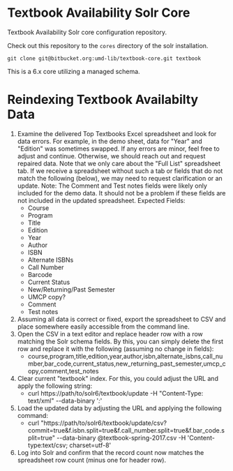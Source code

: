 Textbook Availability Solr Core
=================

Textbook Availability Solr core configuration repository.


Check out this repository to the `cores` directory of the solr installation.

```
git clone git@bitbucket.org:umd-lib/textbook-core.git textbook
```

This is a 6.x core utilizing a managed schema.

Reindexing Textbook Availabilty Data
=======================
1. Examine the delivered Top Textbooks Excel spreadsheet and look for data errors. For example, in the demo sheet, data for "Year" and "Edition" was sometimes swapped. If any errors are minor, feel free to adjust and continue. Otherwise, we should reach out and request repaired data. Note that we only care about the "Full List" spreadsheet tab. If we receive a spreadsheet without such a tab or fields that do not match the following (below), we may need to request clarification or an update.
Note: The Comment and Test notes fields were likely only included for the demo data. It should not be a problem if these fields are not included in the updated spreadsheet.
Expected Fields:
	* Course
	* Program
	* Title
	* Edition
	* Year
	* Author
	* ISBN
	* Alternate ISBNs
	* Call Number
	* Barcode
	* Current Status
	* New/Returning/Past Semester
	* UMCP copy?
	* Comment
	* Test notes
1. Assuming all data is correct or fixed, export the spreadsheet to CSV and place somewhere easily accessible from the command line.
1. Open the CSV in a text editor and replace header row with a row matching the Solr schema fields. By this, you can simply delete the first row and replace it with the following (assuming no change in fields):
	* course,program,title,edition,year,author,isbn,alternate_isbns,call_number,bar_code,current_status,new_returning_past_semester,umcp_copy,comment,test_notes
1. Clear current "textbook" index. For this, you could adjust the URL and apply the following string:
	* curl https://path/to/solr6/textbook/update -H "Content-Type: text/xml" --data-binary '<delete><query>*:*</query></delete>'
1. Load the updated data by adjusting the URL and applying the following command:
	* curl "https://path/to/solr6/textbook/update/csv?commit=true&f.isbn.split=true&f.call_number.split=true&f.bar_code.split=true" --data-binary @textbook-spring-2017.csv -H 'Content-type:text/csv; charset=utf-8'
1. Log into Solr and confirm that the record count now matches the spreadsheet row count (minus one for header row).
